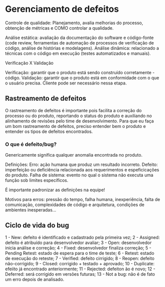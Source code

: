 # Gerenciamento de defeitos

Controle de qualidade: Planejamento, avalia melhorias do processo, obtenção de métricas e COMO controlar a qualidade.

Análise estática: avaliação da documentação do software e código-fonte (code review, ferramentas de automação de processos de verificação de código, análise de histórias e modelagens).
Análise dinâmica: relacionado a técnicas com o código em execução (testes automatizados e manuais).

Verificação X Validação

Verificação: garantir que o produto está sendo construído corretamente - código.
Validação: garantir que o produto está em conformidade com o que o usuário precisa. Cliente pode ser necessário nessa etapa.


## Rastreamento de defeitos

O rastreamento de defeitos é importante pois facilita a correção do processo ou do produto, reportando o status do produto e auxiliando no alinhamento de revisões pelo time de desenvolvimento.
Para que eu faça um bom rastreamento de defeitos, preciso entender bem o produto e entender os tipos de defeitos encontrados.

### O que é defeito/bug?

Genericamente significa qualquer anomalia encontrada no produto.

Definições:
    Erro: ação humana que produz um resultado incorreto.
    Defeito: imperfeição ou deficiência relacionada aos requerimentos e espeficicações do produto.
    Falha de sistema: evento no qual o sistema não executa uma função sob limites específicos.

É importante padronizar as definições na equipe!

Motivos para erros: pressão do tempo, falha humana, inexperiência, falta de comunicação, complexidades de código e arquitetura, condições de ambientes inesperadas...

## Ciclo de vida do bug

1 - New: defeito é identificado e cadastrado pela primeira vez;
2 - Assigned: defeito é atribuído para desenvolvedor avaliar;
3 - Open: desenvolvedor inicia análise e correção;
4 - Fixed: desenvolvedor finaliza correção;
5 - Pending Retest: estado de espera para o time de teste;
6 - Retest: estado de execução do reteste;
7 - Verified: defeito cirrigido;
8 - Reopen: defeito não-corrigido;
9 - Closed: corrigido + testado + aprovado;
10 - Duplicate: efeiito já encontrado anteriormente;
11 - Rejected: defeiton ão é novo;
12 - Deferred: será corrigido em versões futuras;
13 - Not a bug: não é de fato um erro depois de analisado.